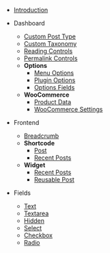 * [Introduction](/)

- Dashboard

  - [Custom Post Type](dashboard/post-type.md "Register custom post types")
  - [Custom Taxonomy](dashboard/taxonomy.md "Register custom taxonomy objects")
  - [Reading Controls](dashboard/reading.md "Register static page dropdown field(s) to the \"Reading\" settings page")
  - [Permalink Controls](dashboard/permalink.md "Register text-field(s) to the \"Permalinks\" settings page")
  - **Options**
    - [Menu Options](dashboard/menu-options.md "Register menu specific custom input controls")
    - [Plugin Options](dashboard/options.md "Register a plugin’s options page")
    - [Options Fields](dashboard/options-fields.md "Register plugin’s options fieldset")
  - **WooCommerce**
    - [Product Data](dashboard/woocommerce/product-data.md "Register product specific custom meta-data controls")
    - [WooCommerce Settings](dashboard/woocommerce/wc-settings.md "Register custom controls to the WooCommerce’s \"Settings\" page")

- Frontend

  - [Breadcrumb](frontend/breadcrumb.md "Generate a list of breadcrumb trails")
  - **Shortcode**
      - [Post](frontend/shortcode/post.md "A single post based on given/selected post-id")
      - [Recent Posts](frontend/shortcode/recent-posts.md "A list of recent posts generated via custom shortcode attributes")
  - **Widget**
      - [Recent Posts](frontend/widget/recent-posts.md "Output a list of most recent published posts")
      - [Reusable Post](frontend/widget/reusable-post.md "Output a selected reusable-post content on the page")

- Fields

  - [Text](dashboard/fields/text-field.md "Register text-field")
  - [Textarea](dashboard/fields/textarea-field.md "Register textarea-field")
  - [Hidden](dashboard/fields/hidden-field.md "Register hidden-field")
  - [Select](dashboard/fields/select-field.md "Register select-field")
  - [Checkbox](dashboard/fields/checkbox-field.md "Register checkbox-field")
  - [Radio](dashboard/fields/radio-field.md "Register radio-fields")
